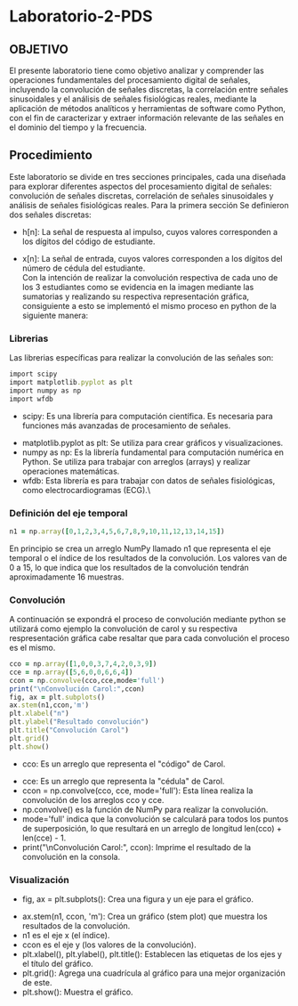 # Laboratorio-2-PDS
## OBJETIVO
El presente laboratorio tiene como objetivo analizar y comprender las operaciones fundamentales del procesamiento digital de señales, incluyendo la convolución de señales discretas, la correlación entre señales sinusoidales y el análisis de señales fisiológicas reales, mediante la aplicación de métodos analíticos y herramientas de software como Python, con el fin de caracterizar y extraer información relevante de las señales en el dominio del tiempo y la frecuencia.
## Procedimiento
Este laboratorio se divide en tres secciones principales, cada una diseñada para explorar diferentes aspectos del procesamiento digital de señales: convolución de señales discretas, correlación de señales sinusoidales y análisis de señales fisiológicas reales. Para la primera sección Se definieron dos señales discretas:
- h[n]: La señal de respuesta al impulso, cuyos valores corresponden a los dígitos del código de estudiante.
* x[n]: La señal de entrada, cuyos valores corresponden a los dígitos del número de cédula del estudiante.\
Con la intención de realizar la convolución respectiva de cada uno de los 3 estudiantes como se evidencia en la imagen mediante las sumatorias y realizando su respectiva representación gráfica, consiguiente a esto se implementó el mismo proceso en python de la siguiente manera:
### Librerias
Las librerias específicas para realizar la convolución de las señales son:
 ```ruby
import scipy
import matplotlib.pyplot as plt
import numpy as np
import wfdb
```
- scipy: Es una librería para computación científica. Es necesaria para funciones más avanzadas de procesamiento de señales.
* matplotlib.pyplot as plt: Se utiliza para crear gráficos y visualizaciones.
* numpy as np: Es la librería fundamental para computación numérica en Python. Se utiliza para trabajar con arreglos (arrays) y realizar operaciones matemáticas.
* wfdb: Esta librería es para trabajar con datos de señales fisiológicas, como electrocardiogramas (ECG).\
### Definición del eje temporal
 ```ruby
n1 = np.array([0,1,2,3,4,5,6,7,8,9,10,11,12,13,14,15])
```
En principio se crea un arreglo NumPy llamado n1 que representa el eje temporal o el índice de los resultados de la convolución. Los valores van de 0 a 15, lo que indica que los resultados de la convolución tendrán aproximadamente 16 muestras.
### Convolución
A continuación se expondrá el proceso de convolución mediante python se utilizará como ejemplo la convolución de carol y su respectiva respresentación gráfica cabe resaltar que para cada convolución el proceso es el mismo.
 ```ruby
cco = np.array([1,0,0,3,7,4,2,0,3,9])
cce = np.array([5,6,0,0,6,6,4])
ccon = np.convolve(cco,cce,mode='full')
print("\nConvolución Carol:",ccon)
fig, ax = plt.subplots()
ax.stem(n1,ccon,'m')
plt.xlabel("n")
plt.ylabel("Resultado convolución")
plt.title("Convolución Carol")
plt.grid()
plt.show()
```
- cco: Es un arreglo que representa el "código" de Carol.
* cce: Es un arreglo que representa la "cédula" de Carol.
* ccon = np.convolve(cco, cce, mode='full'): Esta línea realiza la convolución de los arreglos cco y cce.
* np.convolve() es la función de NumPy para realizar la convolución.
* mode='full' indica que la convolución se calculará para todos los puntos de superposición, lo que resultará en un arreglo de longitud len(cco) + len(cce) - 1.
* print("\nConvolución Carol:", ccon): Imprime el resultado de la convolución en la consola.
### Visualización
- fig, ax = plt.subplots(): Crea una figura y un eje para el gráfico.
* ax.stem(n1, ccon, 'm'): Crea un gráfico (stem plot) que muestra los resultados de la convolución.
* n1 es el eje x (el índice).
* ccon es el eje y (los valores de la convolución).
* plt.xlabel(), plt.ylabel(), plt.title(): Establecen las etiquetas de los ejes y el título del gráfico.
* plt.grid(): Agrega una cuadrícula al gráfico para una mejor organización de este.
* plt.show(): Muestra el gráfico.
